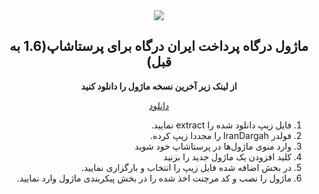 <div align="center"><img src="https://irandargah.com/static/media/ic_irandargahfull.png"></div>

<div align="center">

## ماژول درگاه پرداخت ایران درگاه برای پرستاشاپ(1.6 به قبل)


**از لینک زیر آخرین نسخه ماژول را دانلود کنید**

[دانلود](https://github.com/irandargah/prestashop1.6/releases/latest)

</div>

<div dir="rtl">

1. فایل زیپ دانلود شده را extract نمایید.
2. فولدر IranDargah را مجددا زیپ کرده.
3. وارد منوی ماژول‌ها در پرستاشاپ خود شوید
4. کلید افزودن یک ماژول جدید را بزنید
5. در بخش اضافه شده فایل زیپ را انتخاب و بارگزاری نمایید.
6. ماژول را نصب و کد مرچنت اخذ شده را در بخش پیکربندی ماژول وارد نمایید.
</div>

